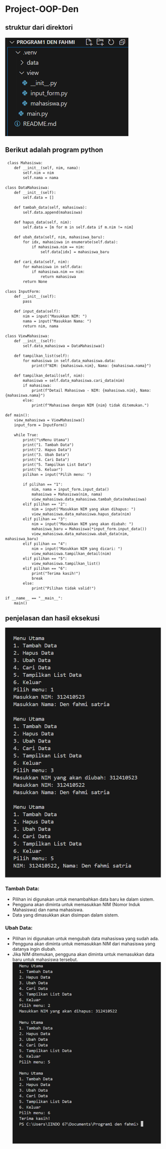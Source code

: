 # Project-OOP-Den
## struktur dari direktori <p>
![gambar1](D12.PNG) <p>
## Berikut adalah program python <p>
```
 class Mahasiswa:
    def __init__(self, nim, nama):
        self.nim = nim
        self.nama = nama

class DataMahasiswa:
    def __init__(self):
        self.data = []

    def tambah_data(self, mahasiswa):
        self.data.append(mahasiswa)

    def hapus_data(self, nim):
        self.data = [m for m in self.data if m.nim != nim]

    def ubah_data(self, nim, mahasiswa_baru):
        for idx, mahasiswa in enumerate(self.data):
            if mahasiswa.nim == nim:
                self.data[idx] = mahasiswa_baru

    def cari_data(self, nim):
        for mahasiswa in self.data:
            if mahasiswa.nim == nim:
                return mahasiswa
        return None

class InputForm:
    def __init__(self):
        pass

    def input_data(self):
        nim = input("Masukkan NIM: ")
        nama = input("Masukkan Nama: ")
        return nim, nama

class ViewMahasiswa:
    def __init__(self):
        self.data_mahasiswa = DataMahasiswa()

    def tampilkan_list(self):
        for mahasiswa in self.data_mahasiswa.data:
            print(f"NIM: {mahasiswa.nim}, Nama: {mahasiswa.nama}")

    def tampilkan_detail(self, nim):
        mahasiswa = self.data_mahasiswa.cari_data(nim)
        if mahasiswa:
            print(f"Detail Mahasiswa - NIM: {mahasiswa.nim}, Nama: {mahasiswa.nama}")
        else:
            print(f"Mahasiswa dengan NIM {nim} tidak ditemukan.")

def main():
    view_mahasiswa = ViewMahasiswa()
    input_form = InputForm()

    while True:
        print("\nMenu Utama")
        print("1. Tambah Data")
        print("2. Hapus Data")
        print("3. Ubah Data")
        print("4. Cari Data")
        print("5. Tampilkan List Data")
        print("6. Keluar")
        pilihan = input("Pilih menu: ")

        if pilihan == "1":
            nim, nama = input_form.input_data()
            mahasiswa = Mahasiswa(nim, nama)
            view_mahasiswa.data_mahasiswa.tambah_data(mahasiswa)
        elif pilihan == "2":
            nim = input("Masukkan NIM yang akan dihapus: ")
            view_mahasiswa.data_mahasiswa.hapus_data(nim)
        elif pilihan == "3":
            nim = input("Masukkan NIM yang akan diubah: ")
            mahasiswa_baru = Mahasiswa(*input_form.input_data())
            view_mahasiswa.data_mahasiswa.ubah_data(nim, mahasiswa_baru)
        elif pilihan == "4":
            nim = input("Masukkan NIM yang dicari: ")
            view_mahasiswa.tampilkan_detail(nim)
        elif pilihan == "5":
            view_mahasiswa.tampilkan_list()
        elif pilihan == "6":
            print("Terima kasih!")
            break
        else:
            print("Pilihan tidak valid!")

if __name__ == "__main__":
    main()
```
## penjelasan dan hasil eksekusi
![gambar2](D9.PNG)
### Tambah Data:
- Pilihan ini digunakan untuk menambahkan data baru ke dalam sistem.
- Pengguna akan diminta untuk memasukkan NIM (Nomor Induk Mahasiswa) dan nama mahasiswa.
- Data yang dimasukkan akan disimpan dalam sistem. <p>

### Ubah Data:
- Pilihan ini digunakan untuk mengubah data mahasiswa yang sudah ada.
- Pengguna akan diminta untuk memasukkan NIM dari mahasiswa yang datanya ingin diubah.
- Jika NIM ditemukan, pengguna akan diminta untuk memasukkan data baru untuk mahasiswa tersebut.
![gambar3](D10.PNG)

